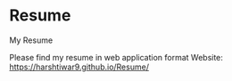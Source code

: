 # Resume
My Resume

Please find my resume in web application format
Website: https://harshtiwar9.github.io/Resume/